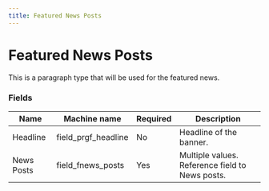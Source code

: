 ```yaml
---
title: Featured News Posts
---
```


# Featured News Posts
This is a paragraph type that will be used for the featured news.

### Fields
| Name  | Machine name | Required | Description |
| ------------- | ------------- | ------------- | ------------- |
| Headline | field\_prgf_headline | No | Headline of the banner. |
| News Posts | field\_fnews_posts | Yes | Multiple values. Reference field to News posts. |
